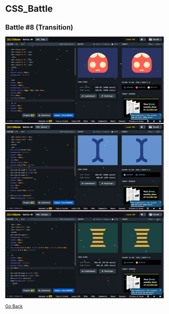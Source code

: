 # CSS_Battle

## Battle #8    (Transition)

![Alt text](Battle%208%20%20%5B42%5D%20Bady/images/Bady.png)
![Alt text](Battle%208%20%20%5B43%5D%20Wrench/images/Wrench.png)
![Alt text](Battle%208%20%20%5B44%5D%20Stripes/images/Stripes.png)

[Go Back](../README.md)